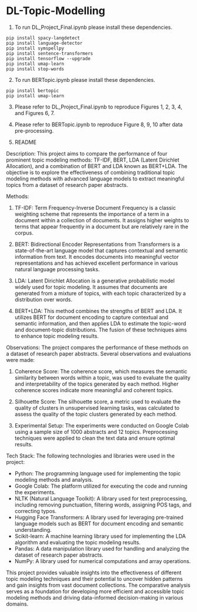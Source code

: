 # DL-Topic-Modelling
1. To run DL_Project_Final.ipynb please install these dependencies.

```
pip install spacy-langdetect
pip install language-detector
pip install symspellpy
pip install sentence-transformers
pip install tensorflow --upgrade
pip install umap-learn
pip install stop-words
```

2. To run BERTopic.ipynb please install these dependencies.
```
pip install bertopic
pip install umap-learn
```

3. Please refer to DL_Project_Final.ipynb to reproduce Figures 1, 2, 3, 4, and Figures 6, 7. 
4. Please refer to BERTopic.ipynb to reproduce Figure 8, 9, 10 after data pre-processing.

5. README

Description:
This project aims to compare the performance of four prominent topic modeling methods: TF-IDF, BERT, LDA (Latent Dirichlet Allocation), and a combination of BERT and LDA known as BERT+LDA. The objective is to explore the effectiveness of combining traditional topic modeling methods with advanced language models to extract meaningful topics from a dataset of research paper abstracts.

Methods:
1. TF-IDF: Term Frequency-Inverse Document Frequency is a classic weighting scheme that represents the importance of a term in a document within a collection of documents. It assigns higher weights to terms that appear frequently in a document but are relatively rare in the corpus.

2. BERT: Bidirectional Encoder Representations from Transformers is a state-of-the-art language model that captures contextual and semantic information from text. It encodes documents into meaningful vector representations and has achieved excellent performance in various natural language processing tasks.

3. LDA: Latent Dirichlet Allocation is a generative probabilistic model widely used for topic modeling. It assumes that documents are generated from a mixture of topics, with each topic characterized by a distribution over words.

4. BERT+LDA: This method combines the strengths of BERT and LDA. It utilizes BERT for document encoding to capture contextual and semantic information, and then applies LDA to estimate the topic-word and document-topic distributions. The fusion of these techniques aims to enhance topic modeling results.

Observations:
The project compares the performance of these methods on a dataset of research paper abstracts. Several observations and evaluations were made:

1. Coherence Score: The coherence score, which measures the semantic similarity between words within a topic, was used to evaluate the quality and interpretability of the topics generated by each method. Higher coherence scores indicate more meaningful and coherent topics.

2. Silhouette Score: The silhouette score, a metric used to evaluate the quality of clusters in unsupervised learning tasks, was calculated to assess the quality of the topic clusters generated by each method.

3. Experimental Setup: The experiments were conducted on Google Colab using a sample size of 1000 abstracts and 12 topics. Preprocessing techniques were applied to clean the text data and ensure optimal results.

Tech Stack:
The following technologies and libraries were used in the project:

- Python: The programming language used for implementing the topic modeling methods and analysis.
- Google Colab: The platform utilized for executing the code and running the experiments.
- NLTK (Natural Language Toolkit): A library used for text preprocessing, including removing punctuation, filtering words, assigning POS tags, and correcting typos.
- Hugging Face Transformers: A library used for leveraging pre-trained language models such as BERT for document encoding and semantic understanding.
- Scikit-learn: A machine learning library used for implementing the LDA algorithm and evaluating the topic modeling results.
- Pandas: A data manipulation library used for handling and analyzing the dataset of research paper abstracts.
- NumPy: A library used for numerical computations and array operations.

This project provides valuable insights into the effectiveness of different topic modeling techniques and their potential to uncover hidden patterns and gain insights from vast document collections. The comparative analysis serves as a foundation for developing more efficient and accessible topic modeling methods and driving data-informed decision-making in various domains.
